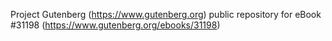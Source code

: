 Project Gutenberg (https://www.gutenberg.org) public repository for eBook #31198 (https://www.gutenberg.org/ebooks/31198)
